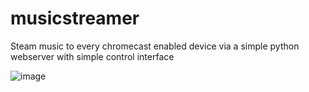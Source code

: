# musicstreamer

Steam music to every chromecast enabled device via a simple python webserver with simple control interface

![image](https://github.com/user-attachments/assets/74e5de68-8e9b-48bf-8bed-a6764b191646)

